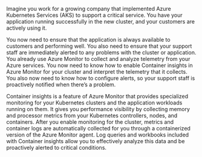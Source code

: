 Imagine you work for a growing company that implemented Azure Kubernetes Services (AKS) to support a critical service. You have your application running successfully in the new cluster, and your customers are actively using it.

You now need to ensure that the application is always available to customers and performing well. You also need to ensure that your support staff are immediately alerted to any problems with the cluster or application. You already use Azure Monitor to collect and analyze telemetry from your Azure services. You now need to know how to enable Container insights in Azure Monitor for your cluster and interpret the telemetry that it collects. You also now need to know how to configure alerts, so your support staff is proactively notified when there’s a problem.

Container insights is a feature of Azure Monitor that provides specialized monitoring for your Kubernetes clusters and the application workloads running on them. It gives you performance visibility by collecting memory and processor metrics from your Kubernetes controllers, nodes, and containers. After you enable monitoring for the cluster, metrics and container logs are automatically collected for you through a containerized version of the Azure Monitor agent. Log queries and workbooks included with Container insights allow you to effectively analyze this data and be proactively alerted to critical conditions.
